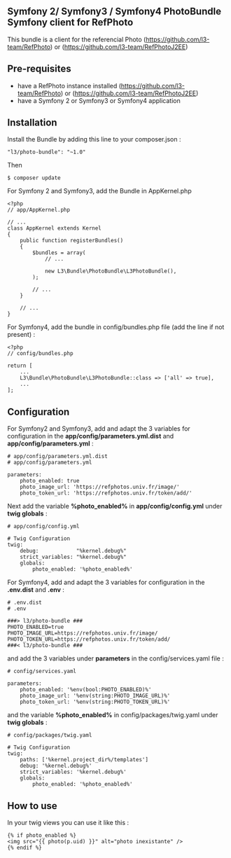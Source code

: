 Symfony 2/ Symfony3 / Symfony4 PhotoBundle Symfony client for RefPhoto
---

This bundle is a client for the referencial Photo (https://github.com/l3-team/RefPhoto) or (https://github.com/l3-team/RefPhotoJ2EE) 


Pre-requisites
---
* have a RefPhoto instance installed (https://github.com/l3-team/RefPhoto) or (https://github.com/l3-team/RefPhotoJ2EE)
* have a Symfony 2 or Symfony3 or Symfony4 application

Installation
---
Install the Bundle by adding this line to your composer.json :
```
"l3/photo-bundle": "~1.0"
```
Then 
 ```
$ composer update
 ```
 
For Symfony 2 and Symfony3, add the Bundle in AppKernel.php

```
<?php
// app/AppKernel.php

// ...
class AppKernel extends Kernel
{
    public function registerBundles()
    {
        $bundles = array(
            // ...

            new L3\Bundle\PhotoBundle\L3PhotoBundle(),
        );

        // ...
    }

    // ...
}
```

For Symfony4, add the bundle in config/bundles.php file (add the line if not present) :
```
<?php
// config/bundles.php

return [
    ...
    L3\Bundle\PhotoBundle\L3PhotoBundle::class => ['all' => true],
    ...
];
```

Configuration
---

For Symfony2 and Symfony3, add and adapt the 3 variables for configuration in the **app/config/parameters.yml.dist** and **app/config/parameters.yml** :
```
# app/config/parameters.yml.dist
# app/config/parameters.yml

parameters:
    photo_enabled: true
    photo_image_url: 'https://refphotos.univ.fr/image/'
    photo_token_url: 'https://refphotos.univ.fr/token/add/'
```

Next add the variable **%photo_enabled%** in **app/config/config.yml** under **twig globals** :
```
# app/config/config.yml

# Twig Configuration
twig:
    debug:            "%kernel.debug%"
    strict_variables: "%kernel.debug%"
    globals:
        photo_enabled: '%photo_enabled%'
```

For Symfony4, add and adapt the 3 variables for configuration in the **.env.dist** and **.env** :
```
# .env.dist
# .env

###> l3/photo-bundle ###
PHOTO_ENABLED=true
PHOTO_IMAGE_URL=https://refphotos.univ.fr/image/
PHOTO_TOKEN_URL=https://refphotos.univ.fr/token/add/
###< l3/photo-bundle ###
```
and add the 3 variables under **parameters** in the config/services.yaml file :
```
# config/services.yaml

parameters:
    photo_enabled: '%env(bool:PHOTO_ENABLED)%'
    photo_image_url: '%env(string:PHOTO_IMAGE_URL)%'
    photo_token_url: '%env(string:PHOTO_TOKEN_URL)%'
```
and the variable **%photo_enabled%** in config/packages/twig.yaml under **twig globals** :
```
# config/packages/twig.yaml

# Twig Configuration
twig:
    paths: ['%kernel.project_dir%/templates']
    debug: '%kernel.debug%'
    strict_variables: '%kernel.debug%'
    globals:
        photo_enabled: '%photo_enabled%'
``` 


How to use
---

In your twig views you can use it like this :
```
{% if photo_enabled %}
<img src="{{ photo(p.uid) }}" alt="photo inexistante" />
{% endif %}
```
